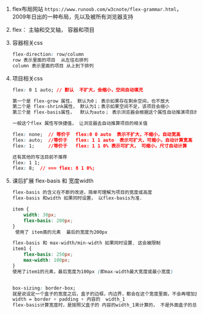 1. flex布局网站 `https://www.runoob.com/w3cnote/flex-grammar.html`， 2009年日出的一种布局，先以及被所有浏览器支持

2.  flex：  主轴和交叉轴， 容器和项目

3. 容器相关css

   ```css
   flex-direction: row/column
   row 表示里面的项目  从左往右排列
   column 表示里面的项目 从上到下排列
   ```

4. 项目相关css

   ```css
   flex: 0 1 auto; // 默认  不扩大，会缩小，空间自动填充
   
   第一个是 flex-grow 属性， 默认为0； 表示如果存在剩余空间，也不放大
   第二个是 flex-shrink属性， 默认为1；表示如果空间不足，该项目会缩小
   第三个是 flex-basis属性，  默认为auto； 表示浏览器会根据这个属性自动推演项目的宽度和高度； 这个值可以写 auto, 10%, 50px
   
   一般这个flex 属性写快捷值， 让浏览器去自动推算项目的相关值
   
   flex: none;  // 等价于  flex:0 0 auto  表示不扩大，不缩小，自动宽高
   flex: auto;  //等价于   flex: 1 1 auto  表示可扩大，可缩小，自动计算宽高
   flex: 1;     //等价于   flex: 1 1 0% 表示可扩大， 可缩小，尺寸自动计算
   
   还有其他的写法目前不推荐
   flex: 1 1;
   flex: 8;  // === flex: 8 1 0%;
   ```

5. 课后扩展 flex-basis 和 宽度width

   ```css
   flex-basis 的含义在不断的改进，简单可理解为项目的宽度或高度
   flex-basis 和width 如果同时设置， 以flex-basis为准.
   
   item {
       width: 30px;
       flex-basis: 200px;
   }
    使用了 item类的元素  最后的宽度为200px
   
   flex-basis 和 max-width/min-width 如果同时设置, 这会被限制
   item1 {
       flex-basis: 250px;
       max-width: 100px;
   }
   使用了item1的元素，最后宽度为100px (即max-width最大宽度或最小宽度)
   
   
   box-sizing: border-box;
   就是说设定一个盒子的宽度之后，盒子的边框，内边界，都会在这个宽度里面，不会再增加盒子的宽度了
   width = border + padding + 内容的  width_1
   flex-basis计算宽度时，是按照父盒子的 内容的width_1来计算的， 不是外面盒子的总宽度
   ```

   